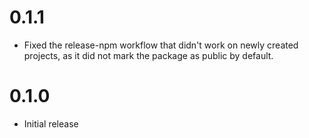 # 0.1.1

* Fixed the release-npm workflow that didn't work on newly created projects, as it did not mark the package as public by default.

# 0.1.0

* Initial release
